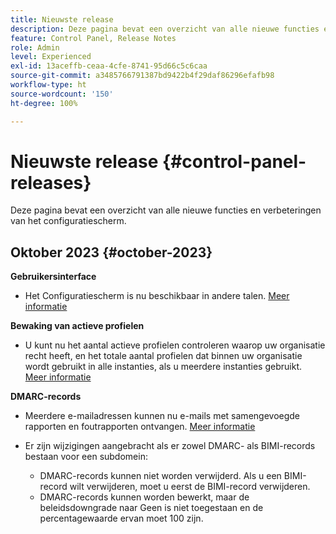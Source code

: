 ```yaml
---
title: Nieuwste release
description: Deze pagina bevat een overzicht van alle nieuwe functies en verbeteringen van het Configuratiescherm
feature: Control Panel, Release Notes
role: Admin
level: Experienced
exl-id: 13aceffb-ceaa-4cfe-8741-95d66c5c6caa
source-git-commit: a3485766791387bd9422b4f29daf86296efafb98
workflow-type: ht
source-wordcount: '150'
ht-degree: 100%

---
```


# Nieuwste release {#control-panel-releases}

Deze pagina bevat een overzicht van alle nieuwe functies en verbeteringen van het configuratiescherm.

## Oktober 2023 {#october-2023}

**Gebruikersinterface**

* Het Configuratiescherm is nu beschikbaar in andere talen. [Meer informatie](../discover/using/discovering-the-interface.md#supported-languages-languages)

**Bewaking van actieve profielen**

* U kunt nu het aantal actieve profielen controleren waarop uw organisatie recht heeft, en het totale aantal profielen dat binnen uw organisatie wordt gebruikt in alle instanties, als u meerdere instanties gebruikt. [Meer informatie](../performance-monitoring/using/active-profiles-monitoring.md)

**DMARC-records**

* Meerdere e-mailadressen kunnen nu e-mails met samengevoegde rapporten en foutrapporten ontvangen. [Meer informatie](../subdomains-certificates/using/dmarc.md)
* Er zijn wijzigingen aangebracht als er zowel DMARC- als BIMI-records bestaan voor een subdomein:

   * DMARC-records kunnen niet worden verwijderd. Als u een BIMI-record wilt verwijderen, moet u eerst de BIMI-record verwijderen.
   * DMARC-records kunnen worden bewerkt, maar de beleidsdowngrade naar Geen is niet toegestaan en de percentagewaarde ervan moet 100 zijn.

